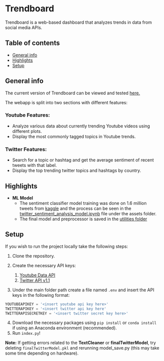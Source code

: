 # Trendboard

Trendboard is a web-based dashboard that analyzes trends in data from social media APIs.

## Table of contents
* [General info](#general-info)
* [Highlights](#highlights)
* [Setup](#setup)

## General info

The current version of Trendboard can be viewed and tested [here.](https://media-dashboard.matthewzhang8.repl.co/) 

The webapp is split into two sections with different features:
### Youtube Features:
* Analyze various data about currently trending Youtube videos using different plots.
* Display the most commonly tagged topics in Youtube trends.

### Twitter Features:
* Search for a topic or hashtag and get the average sentiment of recent tweets with that label.
* Display the top trending twitter topics and hashtags by country. 

## Highlights
* **ML Model**
  * The sentiment classifier model training was done on 1.6 million tweets from 
    [kaggle](https://www.kaggle.com/kazanova/sentiment140/code) and the process can be seen in the 
    [twitter_sentiment_analysis_model.ipynb](https://github.com/caspinprince/Trendboard/blob/main/assets/twitter_sentiment_analysis_model.ipynb)
    file under the assets folder.
  * The final model and preprocessor is saved in the [utilities folder](https://github.com/caspinprince/Trendboard/tree/main/utilities)
    
## Setup

If you wish to run the project locally take the following steps:

1. Clone the repository.
2. Create the necessary API keys:
    1. [Youtube Data API](https://developers.google.com/youtube/v3/getting-started)
    2. [Twitter API v1.1](https://developer.twitter.com/en/apply-for-access)
    
3. Under the main folder path create a file named `.env` and insert the API keys in the following format:
```python
YOUTUBEAPIKEY = '<insert youtube api key here>'
TWITTERAPIKEY = '<insert twitter api key here'
TWITTERAPISECRETKEY = '<insert twitter secret key here>'
```
4. Download the necessary packages using `pip install` or `conda install` if using an Anaconda environment (recommended).
5. Run `index.py`!

**Note:** If getting errors related to the **TextCleaner** or **finalTwitterModel**, try deleting 
`finalTwitterModel.pkl` and rerunning model_save.py (this may take some time depending on hardware).

